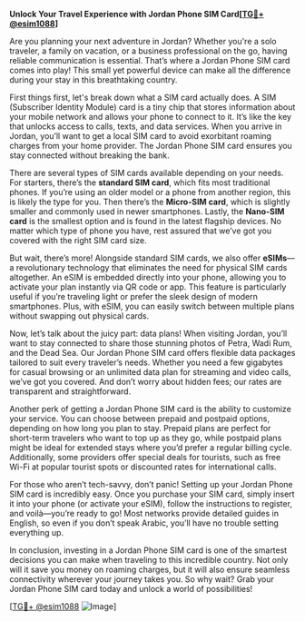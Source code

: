 **Unlock Your Travel Experience with Jordan Phone SIM Card[[TG💪+ @esim1088](https://t.me/s/esim1088)]**

Are you planning your next adventure in Jordan? Whether you're a solo traveler, a family on vacation, or a business professional on the go, having reliable communication is essential. That’s where a Jordan Phone SIM card comes into play! This small yet powerful device can make all the difference during your stay in this breathtaking country.

First things first, let's break down what a SIM card actually does. A SIM (Subscriber Identity Module) card is a tiny chip that stores information about your mobile network and allows your phone to connect to it. It’s like the key that unlocks access to calls, texts, and data services. When you arrive in Jordan, you’ll want to get a local SIM card to avoid exorbitant roaming charges from your home provider. The Jordan Phone SIM card ensures you stay connected without breaking the bank.

There are several types of SIM cards available depending on your needs. For starters, there’s the **standard SIM card**, which fits most traditional phones. If you’re using an older model or a phone from another region, this is likely the type for you. Then there’s the **Micro-SIM card**, which is slightly smaller and commonly used in newer smartphones. Lastly, the **Nano-SIM card** is the smallest option and is found in the latest flagship devices. No matter which type of phone you have, rest assured that we’ve got you covered with the right SIM card size.

But wait, there’s more! Alongside standard SIM cards, we also offer **eSIMs**—a revolutionary technology that eliminates the need for physical SIM cards altogether. An eSIM is embedded directly into your phone, allowing you to activate your plan instantly via QR code or app. This feature is particularly useful if you’re traveling light or prefer the sleek design of modern smartphones. Plus, with eSIM, you can easily switch between multiple plans without swapping out physical cards.

Now, let’s talk about the juicy part: data plans! When visiting Jordan, you’ll want to stay connected to share those stunning photos of Petra, Wadi Rum, and the Dead Sea. Our Jordan Phone SIM card offers flexible data packages tailored to suit every traveler’s needs. Whether you need a few gigabytes for casual browsing or an unlimited data plan for streaming and video calls, we’ve got you covered. And don’t worry about hidden fees; our rates are transparent and straightforward.

Another perk of getting a Jordan Phone SIM card is the ability to customize your service. You can choose between prepaid and postpaid options, depending on how long you plan to stay. Prepaid plans are perfect for short-term travelers who want to top up as they go, while postpaid plans might be ideal for extended stays where you’d prefer a regular billing cycle. Additionally, some providers offer special deals for tourists, such as free Wi-Fi at popular tourist spots or discounted rates for international calls.

For those who aren’t tech-savvy, don’t panic! Setting up your Jordan Phone SIM card is incredibly easy. Once you purchase your SIM card, simply insert it into your phone (or activate your eSIM), follow the instructions to register, and voilà—you’re ready to go! Most networks provide detailed guides in English, so even if you don’t speak Arabic, you’ll have no trouble setting everything up.

In conclusion, investing in a Jordan Phone SIM card is one of the smartest decisions you can make when traveling to this incredible country. Not only will it save you money on roaming charges, but it will also ensure seamless connectivity wherever your journey takes you. So why wait? Grab your Jordan Phone SIM card today and unlock a world of possibilities!

[[TG💪+ @esim1088](https://t.me/s/esim1088) ![Image](https://i.postimg.cc/Y0z9fWf4/image.png)]